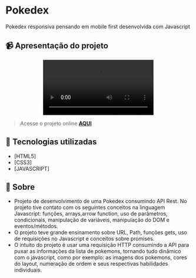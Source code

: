 # Pokedex
Pokedex responsiva pensando em mobile first desenvolvida com Javascript 
## 📹 Apresentação do projeto
<div align="center">
  <video src="https://user-images.githubusercontent.com/99294586/204603194-c8367525-7318-4d05-b814-e2a19d543113.mp4" >
</div>

> Acesse o projeto online **[AQUI](https://ipokedex1.netlify.app/)**
## 🚀 Tecnologias utilizadas

- [HTML5] 
- [CSS3]
- [JAVASCRIPT]

## 📝 Sobre

- Projeto de desenvolvimento de uma Pokedex consumindo API Rest. No projeto tive contato com os seguintes conceitos na linguagem Javascript: funções, arrays,arrow function, uso de parâmetros, condicionais, manipulação de variáveis, manipulação do DOM e eventos/métodos.
- O projeto teve grande ensinamento sobre URL, Path, funções gets, uso de requisições no Javascript e conceitos sobre promises.
- O intuito do projeto é usar uma requisição HTTP consumindo a API para puxar as informações da lista de pokemons, tornando tudo dinâmico com o javascript, como por exemplo: as imagens dos pokemons, cores do layout, numeração de ordem e seus respectivas habilidades individuais. 
